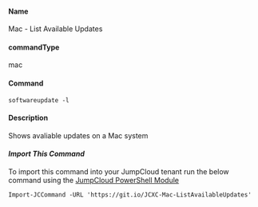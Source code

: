 #### Name

Mac - List Available Updates 

#### commandType

mac

#### Command

```
softwareupdate -l
```

#### Description

Shows avaliable updates on a Mac system

#### *Import This Command*

To import this command into your JumpCloud tenant run the below command using the [JumpCloud PowerShell Module](https://github.com/TheJumpCloud/support/wiki/Installing-the-JumpCloud-PowerShell-Module)

```
Import-JCCommand -URL 'https://git.io/JCXC-Mac-ListAvailableUpdates'
```
